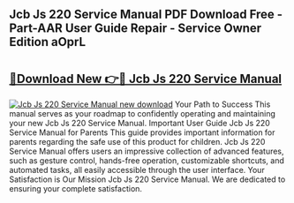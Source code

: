 ## Jcb Js 220 Service Manual PDF Download Free - Part-AAR User Guide Repair - Service Owner Edition aOprL

# <h2><a href="http://cf10092.oget.top/?id=Jcb+Js+220+Service+Manual">🔗Download New 👉🔴 Jcb Js 220 Service Manual</a></h2>

[![Jcb Js 220 Service Manual new download](https://i.imgur.com/5g1atiW.png)](http://cf10092.oget.top/?id=Jcb+Js+220+Service+Manual)
Your Path to Success This manual serves as your roadmap to confidently operating and maintaining your new Jcb Js 220 Service Manual. Important User Guide Jcb Js 220 Service Manual for Parents This guide provides important information for parents regarding the safe use of this product for children. Jcb Js 220 Service Manual offers users an impressive collection of advanced features, such as gesture control, hands-free operation, customizable shortcuts, and automated tasks, all easily accessible through the user interface. Your Satisfaction is Our Mission Jcb Js 220 Service Manual. We are dedicated to ensuring your complete satisfaction.
